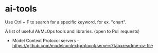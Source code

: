 # ai-tools

Use Ctrl + F to search for a specific keyword, for ex. "chart".

A list of useful AI/MLOps tools and libraries. (open to Pull requests)

* Model Context Protocol servers - https://github.com/modelcontextprotocol/servers?tab=readme-ov-file
